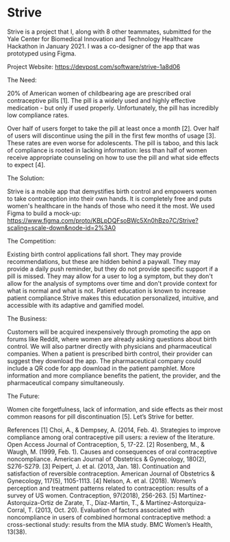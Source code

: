 # Strive
Strive is a project that I, along with 8 other teammates, submitted for the Yale Center for Biomedical Innovation and Technology Healthcare Hackathon in January 2021. I was a co-designer of the app that was prototyped using Figma.

Project Website:
https://devpost.com/software/strive-1a8d06

The Need:

20% of American women of childbearing age are prescribed oral contraceptive pills [1]. The pill is a widely used and highly effective medication - but only if used properly. Unfortunately, the pill has incredibly low compliance rates.

Over half of users forget to take the pill at least once a month [2]. Over half of users will discontinue using the pill in the first few months of usage [3]. These rates are even worse for adolescents. The pill is taboo, and this lack of compliance is rooted in lacking information: less than half of women receive appropriate counseling on how to use the pill and what side effects to expect [4].

The Solution:

Strive is a mobile app that demystifies birth control and empowers women to take contraception into their own hands. It is completely free and puts women's healthcare in the hands of those who need it the most. We used Figma to build a mock-up: https://www.figma.com/proto/KBLpDQFsoBWc5Xn0hBzo7C/Strive?scaling=scale-down&node-id=2%3A0

The Competition:

Existing birth control applications fall short. They may provide recommendations, but these are hidden behind a paywall. They may provide a daily push reminder, but they do not provide specific support if a pill is missed. They may allow for a user to log a symptom, but they don't allow for the analysis of symptoms over time and don't provide context for what is normal and what is not. Patient education is known to increase patient compliance.Strive makes this education personalized, intuitive, and accessible with its adaptive and gamified model.

The Business:

Customers will be acquired inexpensively through promoting the app on forums like Reddit, where women are already asking questions about birth control. We will also partner directly with physicians and pharmaceutical companies. When a patient is prescribed birth control, their provider can suggest they download the app. The pharmaceutical company could include a QR code for app download in the patient pamphlet. More information and more compliance benefits the patient, the provider, and the pharmaceutical company simultaneously.

The Future:

Women cite forgetfulness, lack of information, and side effects as their most common reasons for pill discontinuation [5]. Let’s Strive for better.

References
[1] Choi, A., & Dempsey, A. (2014, Feb. 4). Strategies to improve compliance among oral contraceptive pill users: a review of the literature. Open Access Journal of Contraception, 5, 17-22. [2] Rosenberg, M., & Waugh, M. (1999, Feb. 1). Causes and consequences of oral contraceptive noncompliance. American Journal of Obstetrics & Gynecology, 180(2), S276-S279. [3] Peipert, J. et al. (2013, Jan. 18). Continuation and satisfaction of reversible contraception. American Journal of Obstetrics & Gynecology, 117(5), 1105-1113. [4] Nelson, A. et al. (2018). Women’s perception and treatment patterns related to contraception: results of a survey of US women. Contraception, 97(2018), 256-263. [5] Martínez-Astorquiza-Ortiz de Zarate, T., Díaz-Martin, T., & Martínez-Astorquiza-Corral, T. (2013, Oct. 20). Evaluation of factors associated with noncompliance in users of combined hormonal contraceptive method: a cross-sectional study: results from the MIA study. BMC Women’s Health, 13(38).
